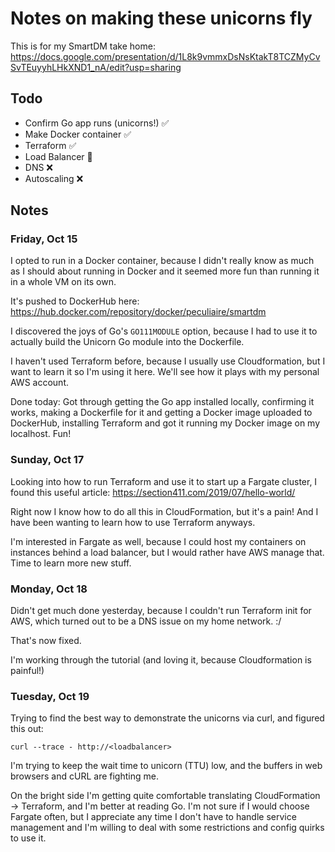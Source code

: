 # Notes on making these unicorns fly

This is for my SmartDM take home: <https://docs.google.com/presentation/d/1L8k9vmmxDsNsKtakT8TCZMyCvSvTEuyyhLHkXND1_nA/edit?usp=sharing>

## Todo

* Confirm Go app runs (unicorns!) ✅
* Make Docker container ✅
* Terraform ✅
* Load Balancer 🐝
* DNS ❌
* Autoscaling ❌

## Notes

### Friday, Oct 15

I opted to run in a Docker container, because I didn't really know as much as I should about running in Docker and it seemed more fun than running it in a whole VM on its own.

It's pushed to DockerHub here: <https://hub.docker.com/repository/docker/peculiaire/smartdm>

I discovered the joys of Go's `GO111MODULE` option, because I had to use it to actually build the Unicorn Go module into the Dockerfile.

I haven't used Terraform before, because I usually use Cloudformation, but I want to learn it so I'm using it here. We'll see how it plays with my personal AWS account.

Done today: Got through getting the Go app installed locally, confirming it works, making a Dockerfile for it and getting a Docker image uploaded to DockerHub, installing Terraform and got it running my Docker image on my localhost. Fun!

### Sunday, Oct 17

Looking into how to run Terraform and use it to start up a Fargate cluster, I found this useful article: <https://section411.com/2019/07/hello-world/>

Right now I know how to do all this in CloudFormation, but it's a pain! And I have been wanting to learn how to use Terraform anyways.

I'm interested in Fargate as well, because I could host my containers on instances behind a load balancer, but I would rather have AWS manage that. Time to learn more new stuff.

### Monday, Oct 18

Didn't get much done yesterday, because I couldn't run Terraform init for AWS, which turned out to be a DNS issue on my home network. :/

That's now fixed.

I'm working through the tutorial (and loving it, because Cloudformation is painful!)

### Tuesday, Oct 19

Trying to find the best way to demonstrate the unicorns via curl, and figured this out:

`curl --trace - http://<loadbalancer>`

I'm trying to keep the wait time to unicorn (TTU) low, and the buffers in web browsers and cURL are fighting me.

On the bright side I'm getting quite comfortable translating CloudFormation -> Terraform, and I'm better at reading Go. I'm not sure if I would choose Fargate often, but I appreciate any time I don't have to handle service management and I'm willing to deal with some restrictions and config quirks to use it.
